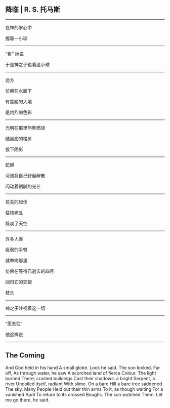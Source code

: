 ## 降临 | R. S. 托马斯

---

在神的掌心中 

握着一小球

---

“看” 祂说 

于是神之子也看这小球

---

远方 

仿佛在水面下 

有焦黢的大地 

是灼烈的色彩

---

光明在那里熊熊燃烧 

结黑痂的楼房 

投下阴影

---

蛇蟒 

河流将自己舒展解散 

闪动着稠腻的光芒

---

荒芜的起伏 

枯枝老虬 

黯淡了天空

---

许多人类

瘦弱的手臂 

就举向那里 

仿佛在等待已逝去的四月 

回归它的交错 

枝头

---

神之子注视着这一切

---

“愿吾往” 

他这样说

---

## The Coming
And God held in his hand
A small globe. Look he said.
The son looked. Far off,
As through water, he saw
A scorched land of fierce
Colour. The light burned
There; crusted buildings
Cast their shadows: a bright
Serpent, a river
Uncoiled itself, radiant
With slime.
                        On a bare
Hill a bare tree saddened
The sky. Many People
Held out their thin arms
To it, as though waiting
For a vanished April
To return to its crossed
Boughs. The son watched
Them. Let me go there, he said.
